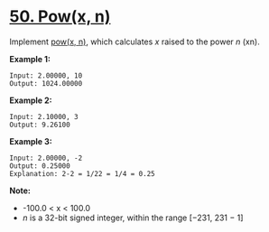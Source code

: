 # [50. Pow(x, n)](https://leetcode.com/problems/powx-n/description)
Implement [pow(x, n)](http://www.cplusplus.com/reference/valarray/pow/), which calculates *x* raised to the power *n* (xn).

**Example 1:**
```
Input: 2.00000, 10
Output: 1024.00000
```
**Example 2:**
```
Input: 2.10000, 3
Output: 9.26100
```
**Example 3:**
```
Input: 2.00000, -2
Output: 0.25000
Explanation: 2-2 = 1/22 = 1/4 = 0.25
```
**Note:**

* -100.0 < x < 100.0
* *n* is a 32-bit signed integer, within the range [−231, 231 − 1]